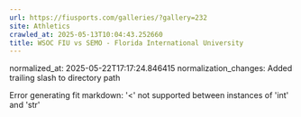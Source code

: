 ```yaml
---
url: https://fiusports.com/galleries/?gallery=232
site: Athletics
crawled_at: 2025-05-13T10:04:43.252660
title: WSOC FIU vs SEMO - Florida International University
---
```

normalized_at: 2025-05-22T17:17:24.846415
normalization_changes: Added trailing slash to directory path

Error generating fit markdown: '<' not supported between instances of 'int' and 'str'